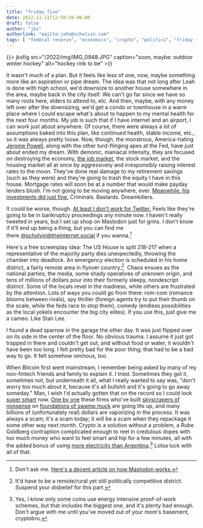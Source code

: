 ```yaml
---
title: "friday five"
date: 2022-11-11T12:58:29-06:00
draft: false
author: "jks"
authorlink: "mailto:john@scholvin.com"
tags: [ "federal reserve", "economics", "crypto", "politics", "friday five" ]
---
```


{{< jksfig src="/2022/img/IMG_0948.JPG" caption="soon, maybe: outdoor winter hockey" alt="hockey rink to be" >}}

It wasn't much of a plan. But it feels like less of one, now, maybe something more like an aspiration or pipe dream. The idea was that not long after Leah is done with high school, we'd downsize to another house somewhere in the area, maybe back in the city itself. We can't go far since we have so many roots here, elders to attend to, etc. And then, maybe, with any money left over after the downsizing, we'd get a condo or townhouse in a warm place where I could escape what's about to happen to my mental health for the next four months. My job is such that if I have internet and an airport, I can work just about anywhere. Of course, there were always a lot of assumptions baked into this plan, like continued health, stable income, etc., so it was always pretty loose. Now, though, the monstrous, America-hating [Jerome Powell](https://www.cnn.com/2022/09/21/business/nightcap-fed-powell-volcker-inflation), along with the other turd-flinging apes at the Fed, have just about ended my dream. With demonic, maniacal intensity, they are focused on destroying the economy, [the job market](https://www.bostonglobe.com/2022/09/21/opinion/fed-wants-you-lose-your-job/), the stock market, and the housing market all at once by aggressively and irresponsibly raising interest rates to the moon. They've done real damage to my retirement savings (such as they were) and they're going to trash the equity I have in this house. Mortgage rates will soon be at a number that would make payday lenders blush. I'm not going to be moving anywhere, ever. [Meanwhile, his investments did just fine.](https://prospect.org/economy/powell-sold-more-than-million-dollars-of-stock-as-market-was-tanking/) Criminals. Bastards. Dreamkillers.

It could be worse, though. [At least I don't work for Twitter.](https://www.bloomberg.com/news/articles/2022-11-11/musk-lawyer-calms-twitter-staff-fearing-jail-risk-for-ftc-lapses) Feels like they're going to be in bankruptcy proceedings any minute now. I haven't really tweeted in years, but I set up shop on Mastodon just for grins. I don't know if it'll end up being a thing, but you can find me there <a rel="me" href="https://theinternet.social/@scholvin">@scholvin@theinternet.social</a> if you wanna.[^1]

Here's a free screenplay idea: The US House is split 218-217 when a representative of the majority party dies unexpectedly, throwing the chamber into deadlock. An emergency election is scheduled in his home district, a fairly remote area in flyover country.[^2]  Chaos ensues as the national parties, the media, some shady operatives of unknown origin, and tens of millions of dollars pour into their formerly sleepy, nondescript district. Some of the locals revel in the madness, while others are frustrated by the attention. Lots of ways you could go from there: rom-com (romance blooms between rivals), spy thriller (foreign agents try to put their thumb on the scale, while the feds race to stop them), comedy (endless possibilities as the local yokels encounter the big city elites). If you use this, just give me a cameo. Like Stan Lee.

I found a dead sparrow in the garage the other day. It was just flipped over on its side in the center of the floor. No obvious trauma. I assume it just got trapped in there and couldn't get out, and without food or water, it wouldn't have been too long. I felt pretty bad for the poor thing; that had to be a bad way to go. It felt somehow ominous, too.

When Bitcoin first went mainstream, I remember being asked by many of my non-fintech friends and family to explain it. I tried. Sometimes they got it, sometimes not, but underneath it all, what I really wanted to say was, "don't worry too much about it, because it's all bullshit and it's going to go away someday." Man, I wish I'd actually gotten that on the record so I could look [super smart](https://www.nytimes.com/2022/11/11/business/ftx-bankruptcy.html?unlocked_article_code=jMu-TARsSZ3MI6VvFk-Xo_obbQA_eQjtMMrdpzezB_mxpfmbeyFvJmIGn64I4kHYbxITKtg9Clc0oSAAOX_kKzt7Sp_O8ID_YjGm9vM8YIN6hZolIzkKbSAuW__Gv8st92pT8KGmfxIVMlCzFGzUFH_LyJFy35tKfSZOLVFi29QZnlZ-u3Zi_0HJ4OwilYnfv8vhHRi0Tnw5JL5csdjcrmKYpoEdjJ7GaSfdZSfv6S4ASYUp0DUJYDa6zP2BQY65UinAuzPbSRoqrGn8_kLQUtGg7h5eIXuk2ptnuYQ0UEnN8OFIsyhc_Pn7xTmMEdyW9dWstCSIlRI-&smid=share-url) now. [One by one](https://techcrunch.com/2022/05/12/binance-halts-luna-and-ust-trading-across-most-of-its-spot-pairs-following-meltdown/) these firms who've built [skyscrapers of nonsense](https://nymag.com/intelligencer/article/three-arrows-capital-kyle-davies-su-zhu-crash.html) on [foundations of swamp muck](https://www.cnbc.com/2022/07/17/how-the-fall-of-celsius-dragged-down-crypto-investors.html) are going tits up, and many billions of (unfortunately real) dollars are vaporizing in the process. It was always a scam; it's a scam today; it will be a scam when they repackage it some other way next month. Crypto is a solution without a problem, a Rube Goldberg contraption complicated enough to reel in credulous dopes with too much money who want to feel smart and hip for a few minutes, all with the added bonus of using [more electricity than Argentina](https://news.climate.columbia.edu/2022/05/04/cryptocurrency-energy/).[^3] Lotsa luck with all of that.

[^1]: Don't ask me. [Here's a decent article on how Mastodon works.](https://blog.djnavarro.net/posts/2022-11-03_what-i-know-about-mastodon/)
[^2]: It'd have to be a remote/rural yet still politically competitive district. Suspend your disbelief for this part.
[^3]: Yes, I know only some coins use energy intensive proof-of-work schemes, but that includes the biggest one, and it's plenty bad enough. Don't argue with me until you've moved out of your mom's basement, cryptobro.
